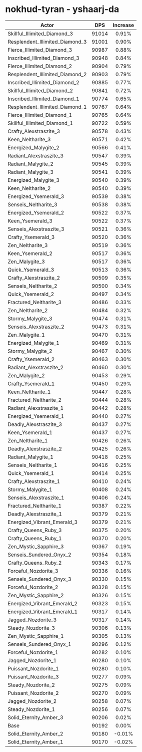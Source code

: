 # nokhud-tyran - yshaarj-da
| Actor | DPS | Increase |
|---|:---:|:---:|
|Skillful_Illimited_Diamond_3|91014|0.91%|
|Resplendent_Illimited_Diamond_3|91001|0.90%|
|Fierce_Illimited_Diamond_3|90987|0.88%|
|Inscribed_Illimited_Diamond_3|90948|0.84%|
|Fierce_Illimited_Diamond_2|90904|0.79%|
|Resplendent_Illimited_Diamond_2|90903|0.79%|
|Inscribed_Illimited_Diamond_2|90885|0.77%|
|Skillful_Illimited_Diamond_2|90841|0.72%|
|Inscribed_Illimited_Diamond_1|90774|0.65%|
|Resplendent_Illimited_Diamond_1|90767|0.64%|
|Fierce_Illimited_Diamond_1|90765|0.64%|
|Skillful_Illimited_Diamond_1|90722|0.59%|
|Crafty_Alexstraszite_3|90578|0.43%|
|Keen_Neltharite_3|90571|0.42%|
|Energized_Malygite_2|90566|0.41%|
|Radiant_Alexstraszite_3|90547|0.39%|
|Radiant_Malygite_2|90545|0.39%|
|Radiant_Malygite_3|90541|0.39%|
|Energized_Malygite_3|90540|0.39%|
|Keen_Neltharite_2|90540|0.39%|
|Energized_Ysemerald_3|90539|0.38%|
|Senseis_Neltharite_3|90538|0.38%|
|Energized_Ysemerald_2|90522|0.37%|
|Keen_Ysemerald_3|90522|0.37%|
|Senseis_Alexstraszite_3|90521|0.36%|
|Crafty_Ysemerald_3|90520|0.36%|
|Zen_Neltharite_3|90519|0.36%|
|Keen_Ysemerald_2|90517|0.36%|
|Zen_Malygite_3|90517|0.36%|
|Quick_Ysemerald_3|90513|0.36%|
|Crafty_Alexstraszite_2|90509|0.35%|
|Senseis_Neltharite_2|90500|0.34%|
|Quick_Ysemerald_2|90497|0.34%|
|Fractured_Neltharite_3|90486|0.33%|
|Zen_Neltharite_2|90484|0.32%|
|Stormy_Malygite_3|90474|0.31%|
|Senseis_Alexstraszite_2|90473|0.31%|
|Zen_Malygite_1|90470|0.31%|
|Energized_Malygite_1|90469|0.31%|
|Stormy_Malygite_2|90467|0.30%|
|Crafty_Ysemerald_2|90463|0.30%|
|Radiant_Alexstraszite_2|90460|0.30%|
|Zen_Malygite_2|90453|0.29%|
|Crafty_Ysemerald_1|90450|0.29%|
|Keen_Neltharite_1|90447|0.28%|
|Fractured_Neltharite_2|90444|0.28%|
|Radiant_Alexstraszite_1|90442|0.28%|
|Energized_Ysemerald_1|90440|0.27%|
|Deadly_Alexstraszite_3|90437|0.27%|
|Keen_Ysemerald_1|90437|0.27%|
|Zen_Neltharite_1|90426|0.26%|
|Deadly_Alexstraszite_2|90425|0.26%|
|Radiant_Malygite_1|90418|0.25%|
|Senseis_Neltharite_1|90416|0.25%|
|Quick_Ysemerald_1|90414|0.25%|
|Crafty_Alexstraszite_1|90410|0.24%|
|Stormy_Malygite_1|90408|0.24%|
|Senseis_Alexstraszite_1|90406|0.24%|
|Fractured_Neltharite_1|90387|0.22%|
|Deadly_Alexstraszite_1|90379|0.21%|
|Energized_Vibrant_Emerald_3|90379|0.21%|
|Crafty_Queens_Ruby_3|90375|0.20%|
|Crafty_Queens_Ruby_1|90370|0.20%|
|Zen_Mystic_Sapphire_3|90367|0.19%|
|Senseis_Sundered_Onyx_2|90354|0.18%|
|Crafty_Queens_Ruby_2|90343|0.17%|
|Forceful_Nozdorite_3|90336|0.16%|
|Senseis_Sundered_Onyx_3|90330|0.15%|
|Forceful_Nozdorite_2|90328|0.15%|
|Zen_Mystic_Sapphire_2|90326|0.15%|
|Energized_Vibrant_Emerald_2|90323|0.15%|
|Energized_Vibrant_Emerald_1|90317|0.14%|
|Jagged_Nozdorite_3|90317|0.14%|
|Steady_Nozdorite_3|90306|0.13%|
|Zen_Mystic_Sapphire_1|90305|0.13%|
|Senseis_Sundered_Onyx_1|90296|0.12%|
|Forceful_Nozdorite_1|90282|0.10%|
|Jagged_Nozdorite_1|90280|0.10%|
|Puissant_Nozdorite_1|90280|0.10%|
|Puissant_Nozdorite_3|90277|0.09%|
|Steady_Nozdorite_2|90275|0.09%|
|Puissant_Nozdorite_2|90270|0.09%|
|Jagged_Nozdorite_2|90258|0.07%|
|Steady_Nozdorite_1|90256|0.07%|
|Solid_Eternity_Amber_3|90206|0.02%|
|Base|90192|0.00%|
|Solid_Eternity_Amber_2|90180|-0.01%|
|Solid_Eternity_Amber_1|90170|-0.02%|

